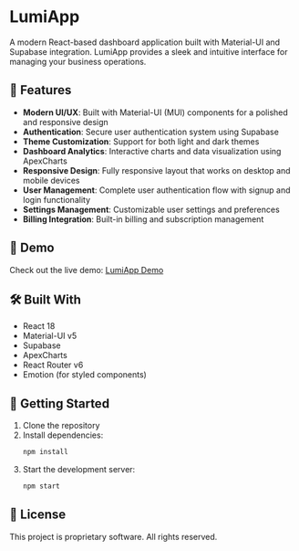 # LumiApp

A modern React-based dashboard application built with Material-UI and Supabase integration. LumiApp provides a sleek and intuitive interface for managing your business operations.

## 🌟 Features

- **Modern UI/UX**: Built with Material-UI (MUI) components for a polished and responsive design
- **Authentication**: Secure user authentication system using Supabase
- **Theme Customization**: Support for both light and dark themes
- **Dashboard Analytics**: Interactive charts and data visualization using ApexCharts
- **Responsive Design**: Fully responsive layout that works on desktop and mobile devices
- **User Management**: Complete user authentication flow with signup and login functionality
- **Settings Management**: Customizable user settings and preferences
- **Billing Integration**: Built-in billing and subscription management

## 🚀 Demo

Check out the live demo: [LumiApp Demo](https://brendan-carikas.github.io/invapps)

## 🛠️ Built With

- React 18
- Material-UI v5
- Supabase
- ApexCharts
- React Router v6
- Emotion (for styled components)

## 🔧 Getting Started

1. Clone the repository
2. Install dependencies:
   ```bash
   npm install
   ```
3. Start the development server:
   ```bash
   npm start
   ```

## 📝 License

This project is proprietary software. All rights reserved.

